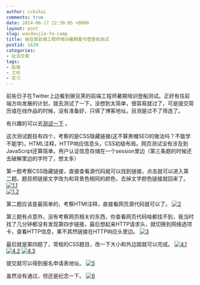 ```yaml
---
author: ccbikai
comments: true
date: 2014-06-17 22:39:05 +0800
layout: post
slug: wandoujia-fe-camp
title: 豌豆荚前端工程师培训暑期夏令营登船测试
postid: 1620
categories:
- 扯淡文章
tags:
- 前端
- 工作
- 实习
---
```

前些日子在Twitter上边看到豌豆荚的前端工程师暑期培训登船测试。正好有往前端方向发展的计划，就去测试了一下，没想到太简单，很容易就过了，可是提交简历或在线作品的时候，没有准备好，只填了博客地址。目测是过不了筛选了。

<!-- more -->
有兴趣的可以去[测试一下](http://www.miantiao.me/url/1oAJWUl) 。

这次测试题目有四个，考察的是CSS隐藏链接(这不算黑帽SEO的做法吗？不能学不能学)，HTML注释，HTTP响应信息头，CSS初级布局。网页测试没有涉及到JavaScript还算简单。用户认证信息存储在一个session里边（第三条题的时候还去破解里边的字符了，想太多）

第一题考察CSS隐藏链接，直接查看源代码就可以找到链接，点击就可以进入第二题。题目把链接文字改为和背景色相同的颜色，去掉文字颜色链接就回来了。
[![1.1](https://dn-mtimg.qbox.me/bmiddle/4eda25f5gw1ehhcpgen22j20i303ygmw.jpg)](https://dn-mtimg.qbox.me/large/4eda25f5gw1ehhcpgen22j20i303ygmw.jpg)  
[![1.2](https://dn-mtimg.qbox.me/bmiddle/4eda25f5gw1ehhcqfow22j20x30getd8.jpg)](https://dn-mtimg.qbox.me/large/4eda25f5gw1ehhcqfow22j20x30getd8.jpg)
 
第二题应该是最简单的，考察HTMl注释，直接看网页源代码就可以了。
[![2](https://dn-mtimg.qbox.me/bmiddle/4eda25f5gw1ehhcyh1xeoj20r20bwn01.jpg)](https://dn-mtimg.qbox.me/large/4eda25f5gw1ehhcyh1xeoj20r20bwn01.jpg)
 
第三题有点意外，没有考察网页相关的东西，你查看网页代码啥都找不到，我当时找了几分钟都没有发现第四步链接，最后想起来HTTP请求头，就切换到网络选项卡，查看HTTP信息，果不其然链接在HTTP响应头里边。
[![3](https://dn-mtimg.qbox.me/bmiddle/4eda25f5gw1ehhcz1wqgtj20ik0fj41k.jpg)](https://dn-mtimg.qbox.me/large/4eda25f5gw1ehhcz1wqgtj20ik0fj41k.jpg)

最后就是第四题了，常规的CSS题目，改一下大小和外边距就可以完成。
[![4.1](https://dn-mtimg.qbox.me/bmiddle/4eda25f5gw1ehhczuftkbj20ga0b1ab3.jpg)](https://dn-mtimg.qbox.me/large/4eda25f5gw1ehhczuftkbj20ga0b1ab3.jpg)
[![4.2](https://dn-mtimg.qbox.me/bmiddle/4eda25f5gw1ehhd0961g4j20qg0enmzx.jpg)](https://dn-mtimg.qbox.me/large/4eda25f5gw1ehhd0961g4j20qg0enmzx.jpg)
[![4.3](https://dn-mtimg.qbox.me/bmiddle/4eda25f5gw1ehhd0ipy6bj20rz0etn08.jpg)](https://dn-mtimg.qbox.me/large/4eda25f5gw1ehhd0ipy6bj20rz0etn08.jpg)
 
提交就可以得到报名申请表地址。
[![5](https://dn-mtimg.qbox.me/bmiddle/4eda25f5gw1ehhd15z79nj20ha08j3zg.jpg)](https://dn-mtimg.qbox.me/large/4eda25f5gw1ehhd15z79nj20ha08j3zg.jpg)
 
虽然没有通过，但还是纪念一下。
[![6](https://dn-mtimg.qbox.me/bmiddle/4eda25f5gw1ehhd1j2se1j20hj08qmy1.jpg)](https://dn-mtimg.qbox.me/large/4eda25f5gw1ehhd1j2se1j20hj08qmy1.jpg)
 
